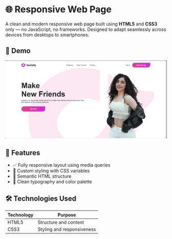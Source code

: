 # 🌐 Responsive Web Page

A clean and modern responsive web page built using **HTML5** and **CSS3** only — no JavaScript, no frameworks. Designed to adapt seamlessly across devices from desktops to smartphones.

## 📸 Demo

![Responsive Web Page Screenshot](https://github.com/Mohitt-ppandey/Responsive_webpage/blob/2b099f2bdfc83fcde2cb65ed5854d31175030c61/Screenshot%202025-08-22%20095700.png)  

## 🚀 Features

- ✅ Fully responsive layout using media queries
- 🎨 Custom styling with CSS variables
- 🧱 Semantic HTML structure
- 🌈 Clean typography and color palette

## 🛠️ Technologies Used

| Technology | Purpose |
|------------|---------|
| HTML5      | Structure and content |
| CSS3       | Styling and responsiveness |

